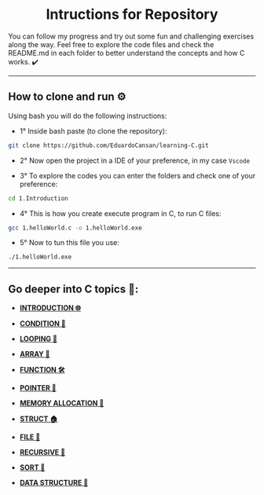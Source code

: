 # <center>Intructions for Repository<center>

You can follow my progress and try out some fun and challenging exercises along the way. Feel free to explore the code files and check the README.md in each folder to better understand the concepts and how C works. ✔️

---

## How to clone and run ⚙️
Using bash you will do the following instructions:<br>

- 1° Inside bash paste (to clone the repository):

```bash
git clone https://github.com/EduardoCansan/learning-C.git
```

- 2° Now open the project in a IDE of your preference, in my case `Vscode`

- 3° To explore the codes you can enter the folders and check one of your preference:

```bash
cd 1.Introduction
```

- 4° This is how you create execute program in C, to run C files:

```bash
gcc 1.helloWorld.c -o 1.helloWorld.exe
```

- 5° Now to tun this file you use:

```bash
./1.helloWorld.exe
```

---

## Go deeper into C topics 💫:


- <b>[INTRODUCTION 🌐](1.Introduction/README.md)

- [CONDITION 🔀](2.Condition/README.md)

- [LOOPING 🔄](3.Looping/README.md)

- [ARRAY 🔢](4.Arrays/README.md)

- [FUNCTION 🛠️](5.Funciton/README.md)

- [POINTER 📌](6.Pointer/README.md)

- [MEMORY ALLOCATION 💾](7.MemoryAllocation/README.md)

- [STRUCT 🏠](8.Struct/README.md)

- [FILE 📑](9.File/README.md)

- [RECURSIVE 👥](10.Recursive/README.md)

- [SORT 🧩](11.Sort/README.md)

- [DATA STRUCTURE 🌱](12.DataStructure/README.md)

 </b>